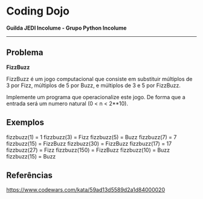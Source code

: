 # Coding Dojo

**Guilda JEDI Incolume - Grupo Python Incolume**

---

## Problema

**FizzBuzz**

FizzBuzz é um jogo computacional que consiste em substituir múltiplos de 3 por Fizz, múltiplos de 5 por Buzz, e múltiplos de 3 e 5 por FizzBuzz.

Implemente um programa que operacionalize este jogo. De forma que a entrada será um numero natural (0 < n < 2**10).

## Exemplos

fizzbuzz(1) = 1
fizzbuzz(3) = Fizz
fizzbuzz(5) = Buzz
fizzbuzz(7) = 7
fizzbuzz(15) = FizzBuzz
fizzbuzz(30) = FizzBuzz
fizzbuzz(17) = 17
fizzbuzz(27) = Fizz
fizzbuzz(150) = FizzBuzz
fizzbuzz(10) = Buzz
fizzbuzz(15) = Buzz

## Referências

https://www.codewars.com/kata/59ad13d5589d2a1d84000020
